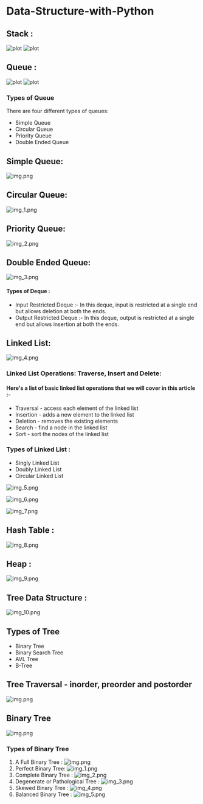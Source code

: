 # Data-Structure-with-Python

## Stack :

![plot](https://i.imgur.com/R6KnD0h.png)
![plot](https://i.imgur.com/CfcQg9a.png)

## Queue :

![plot](https://i.imgur.com/leiUmu6.png)
![plot](https://i.imgur.com/kkFEqVW.png)

### Types of Queue
There are four different types of queues:
- Simple Queue
- Circular Queue
- Priority Queue
- Double Ended Queue

## Simple Queue:

![img.png](Images/img.png)

## Circular Queue:

![img_1.png](Images/img_1.png)

## Priority Queue:

![img_2.png](Images/img_2.png)

## Double Ended Queue:

![img_3.png](Images/img_3.png)

#### Types of Deque : 
- Input Restricted Deque :-
  In this deque, input is restricted at a single end but allows deletion at both the ends.
- Output Restricted Deque :-
  In this deque, output is restricted at a single end but allows insertion at both the ends.

## Linked List:

![img_4.png](Images/img_4.png)

### Linked List Operations: Traverse, Insert and Delete:
#### Here's a list of basic linked list operations that we will cover in this article :-

- Traversal - access each element of the linked list
- Insertion - adds a new element to the linked list
- Deletion - removes the existing elements
- Search - find a node in the linked list
- Sort - sort the nodes of the linked list

### Types of Linked List :
- Singly Linked List
- Doubly Linked List
- Circular Linked List

![img_5.png](Images/img_5.png)

![img_6.png](Images/img_6.png)

![img_7.png](Images/img_7.png)

## Hash Table :
![img_8.png](Images/img_8.png)

## Heap :
![img_9.png](Images/img_9.png)

## Tree Data Structure : 
![img_10.png](Images/img_10.png)

## Types of Tree
- Binary Tree
- Binary Search Tree
- AVL Tree
- B-Tree

## Tree Traversal - inorder, preorder and postorder
![img.png](Images/img11.png)

## Binary Tree
![img.png](Images/img12.png)

### Types of Binary Tree

1. A Full Binary Tree :
  ![img.png](Images/img13.png)
2. Perfect Binary Tree:
  ![img_1.png](Images/img_14.png)
3. Complete Binary Tree :
  ![img_2.png](Images/img_15.png)
4. Degenerate or Pathological Tree :
  ![img_3.png](Images/img_16.png)
5. Skewed Binary Tree : 
  ![img_4.png](Images/img_17.png)
6. Balanced Binary Tree :
  ![img_5.png](Images/img_18.png)

